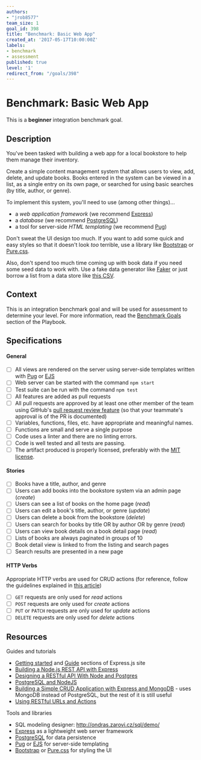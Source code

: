 ```yaml
---
authors:
- "jrob8577"
team_size: 1
goal_id: 398
title: "Benchmark: Basic Web App"
created_at: '2017-05-17T10:00:00Z'
labels:
- benchmark
- assessment
published: true
level: '1'
redirect_from: "/goals/398"
---
```


# Benchmark: Basic Web App

This is a **beginner** integration benchmark goal.

## Description

You've been tasked with building a web app for a local bookstore to help them manage their inventory.

Create a simple content management system that allows users to view, add, delete, and update books. Books entered in the system can be viewed in a list, as a single entry on its own page, or searched for using basic searches (by title, author, or genre).

To implement this system, you'll need to use (among other things)...

- a _web application framework_ (we recommend [Express][])
- a _database_ (we recommend [PostgreSQL][])
- a tool for server-side _HTML templating_ (we recommend [Pug][])

Don't sweat the UI design too much. If you want to add some quick and easy styles so that it doesn't look _too_ terrible, use a library like [Bootstrap][] or [Pure.css][pure-css].

Also, don't spend too much time coming up with book data if you need some seed data to work with. Use a fake data generator like [Faker](https://github.com/marak/Faker.js/) or just borrow a list from a data store like [this CSV](https://gist.github.com/jaidevd/23aef12e9bf56c618c41).

## Context

This is an integration benchmark goal and will be used for assessment to determine your level. For more information, read the [Benchmark Goals](https://playbook.learnersguild.org/Learning_Guide/Goals/Benchmark_Goals.html) section of the Playbook.

## Specifications

#### General
- [ ] All views are rendered on the server using server-side templates written with [Pug][] or [EJS][]
- [ ] Web server can be started with the command `npm start`
- [ ] Test suite can be run with the command `npm test`
- [ ] All features are added as pull requests
- [ ] All pull requests are approved by at least one other member of the team using GitHub's [pull request review feature](https://help.github.com/articles/about-pull-request-reviews/) (so that your teammate's approval is of the PR is documented)
- [ ] Variables, functions, files, etc. have appropriate and meaningful names.
- [ ] Functions are small and serve a single purpose
- [ ] Code uses a linter and there are no linting errors.
- [ ] Code is well tested and all tests are passing.
- [ ] The artifact produced is properly licensed, preferably with the [MIT license](https://opensource.org/licenses/MIT).

#### Stories
- [ ] Books have a title, author, and genre
- [ ] Users can add books into the bookstore system via an admin page (_create_)
- [ ] Users can see a list of books on the home page (_read_)
- [ ] Users can edit a book's title, author, or genre (_update_)
- [ ] Users can delete a book from the bookstore (_delete_)
- [ ] Users can search for books by title OR by author OR by genre (_read_)
- [ ] Users can view book details on a book detail page (_read_)
- [ ] Lists of books are always paginated in groups of 10
- [ ] Book detail view is linked to from the listing and search pages
- [ ] Search results are presented in a new page

#### HTTP Verbs
Appropriate HTTP verbs are used for CRUD actions (for reference, follow the guidelines explained in [this article](http://www.vinaysahni.com/best-practices-for-a-pragmatic-restful-api#restful))
- [ ] `GET` requests are only used for _read_ actions
- [ ] `POST` requests are only used for _create_ actions
- [ ] `PUT` or `PATCH` requests are only used for _update_ actions
- [ ] `DELETE` requests are only used for _delete_ actions

## Resources

Guides and tutorials

- [Getting started](https://expressjs.com/en/starter/installing.html) and [Guide](https://expressjs.com/en/guide/routing.html) sections of Express.js site
- [Building a Node.js REST API with Express](https://medium.com/@jeffandersen/building-a-node-js-rest-api-with-express-46b0901f29b6#.qlp1sijze)
- [Designing a RESTful API With Node and Postgres](http://mherman.org/blog/2016/03/13/designing-a-restful-api-with-node-and-postgres/)
- [PostgreSQL and NodeJS](http://mherman.org/blog/2015/02/12/postgresql-and-nodejs/)
- [Building a Simple CRUD Application with Express and MongoDB](https://zellwk.com/blog/crud-express-mongodb/) - uses MongoDB instead of PostgreSQL, but the rest of it is still useful
- [Using RESTful URLs and Actions](http://www.vinaysahni.com/best-practices-for-a-pragmatic-restful-api#restful)

Tools and libraries

- SQL modeling designer: http://ondras.zarovi.cz/sql/demo/
- [Express][] as a lightweight web server framework
- [PostgreSQL][] for data persistence
- [Pug][] or [EJS][] for server-side templating
- [Bootstrap][] or [Pure.css][pure-css] for styling the UI

[express]: http://expressjs.com/
[postgresql]: https://www.postgresql.org/
[pug]: https://pugjs.org/
[ejs]: http://www.embeddedjs.com/
[bootstrap]: http://getbootstrap.com/
[pure-css]: https://purecss.io/
